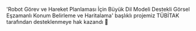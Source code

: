 'Robot Görev ve Hareket Planlaması İçin Büyük Dil Modeli Destekli Görsel Eşzamanlı Konum Belirleme ve Haritalama' başlıklı projemiz TÜBİTAK tarafından desteklenmeye hak kazandı :robot: